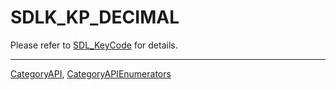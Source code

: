 # SDLK_KP_DECIMAL

Please refer to [SDL_KeyCode](SDL_KeyCode) for details.

----
[CategoryAPI](CategoryAPI), [CategoryAPIEnumerators](CategoryAPIEnumerators)

